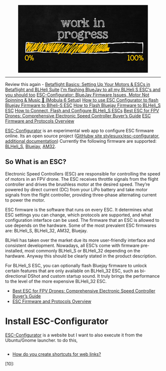 <!--
Maintainer:   jeffskinnerbox@yahoo.com / www.jeffskinnerbox.me
Version:      0.0.0
-->


<div align="center">
<img src="https://raw.githubusercontent.com/jeffskinnerbox/blog/main/content/images/banners-bkgrds/work-in-progress.jpg" title="These materials require additional work and are not ready for general use." align="center" width=420px height=219px>
</div>


---------------


Review this again -  [Betaflight Basics: Setting Up Your Motors & ESCs in Betaflight and BLHeli Suite](https://www.youtube.com/watch?v=mMn4IoVVuGc)
[I'm flashing BlueJay to all my BLHeli S ESC's and you should too](https://www.youtube.com/watch?v=yEDhnBUFQNI)
[ESC-Configurator: BlueJay Firmware Issues, Motor Not Spinning & Music 🎵 (Mobula 6 Setup)](https://www.youtube.com/watch?v=7HfyztXcnP0)
[How to use ESC Configurator to flash Bluejay Firmware to Blheli-S ESC](https://www.youtube.com/watch?v=FskVQbtNVSQ)
[How to Flash Bluejay Firmware to BLHeli_S ESC](https://oscarliang.com/bluejay-blheli-s/)
[How to Connect, Flash and Configure BLHeli_S ESCs](https://oscarliang.com/connect-flash-blheli-s-esc/)
[Best ESC for FPV Drones: Comprehensive Electronic Speed Controller Buyer’s Guide](https://oscarliang.com/esc/)
[ESC Firmware and Protocols Overview](https://oscarliang.com/esc-firmware-protocols/)





[ESC-Configurator][01] is an experimental web app to configure ESC firmware online.
Its an open source project ([GitHubw site stylesuxx/esc-configurator][02], [additional documentation][03])
Currently the following firmware are supported:
[BLHeli_S](https://github.com/bitdump/BLHeli),
[Bluejay](https://github.com/bird-sanctuary/bluejay),
[AM32](https://github.com/AlkaMotors/AM32-MultiRotor-ESC-firmware).


## So What is an ESC?

Electronic Speed Controllers (ESC) are responsible for controlling the speed of motors in an FPV drone.
The ESC receives throttle signals from the flight controller and drives the brushless motor at the desired speed.
They’re powered by direct current (DC) from your LiPo battery
and take motor signals from the flight controller, providing three-phase alternating current to power the motor.

ESC firmware is the software that runs on every ESC.
It determines what ESC settings you can change, which protocols are supported,
and what configuration interface can be used.
The firmware that an ESC is allowed to use depends on the hardware.
Some of the most prevalent ESC firmwares are:
BLHeli_S, BLHeli_32, AM32, Bluejay.

BLHeli has taken over the market due its more user-friendly interface and consistent development.
Nowadays, all ESC’s come with firmware pre-installed, most commonly BLHeli_S or BLHeli_32 depending on the hardware.
Anyway this should be clearly stated in the product description.

For BLHeli_S ESC, you can optionally flash Bluejay firmware to unlock certain features that are only available on BLHeli_32 ESC,
such as bi-directional DShot and custom startup sound.
It truly brings the performance to the level of the more expensive BLHeli_32 ESC.

* [Best ESC for FPV Drones: Comprehensive Electronic Speed Controller Buyer’s Guide](https://oscarliang.com/esc/)
* [ESC Firmware and Protocols Overview](https://oscarliang.com/esc-firmware-protocols/)


# Install ESC-Configurator

[ESC-Configurator][01] is a website but I want to also execute it from the Ubuntu/Gnome launcher.
to do this,



```bash

```

* [How do you create shortcuts for web links?](https://www.reddit.com/r/pop_os/comments/f3dxbe/how_do_you_create_shortcuts_for_web_links/)



[01]:https://esc-configurator.com/
[02]:https://github.com/stylesuxx/esc-configurator
[03]:https://brushlesswhoop.com/online-esc-configurator/
[04]:
[05]:
[06]:
[07]:
[08]:
[09]:
[10]:

